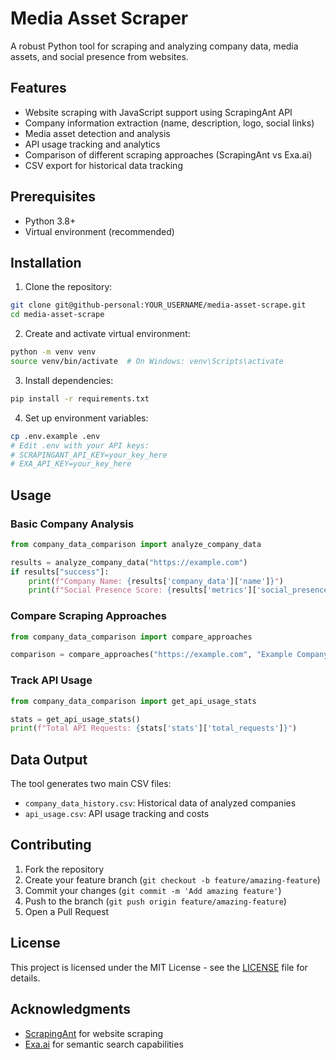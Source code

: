 # Media Asset Scraper

A robust Python tool for scraping and analyzing company data, media assets, and social presence from websites.

## Features

- Website scraping with JavaScript support using ScrapingAnt API
- Company information extraction (name, description, logo, social links)
- Media asset detection and analysis
- API usage tracking and analytics
- Comparison of different scraping approaches (ScrapingAnt vs Exa.ai)
- CSV export for historical data tracking

## Prerequisites

- Python 3.8+
- Virtual environment (recommended)

## Installation

1. Clone the repository:
```bash
git clone git@github-personal:YOUR_USERNAME/media-asset-scrape.git
cd media-asset-scrape
```

2. Create and activate virtual environment:
```bash
python -m venv venv
source venv/bin/activate  # On Windows: venv\Scripts\activate
```

3. Install dependencies:
```bash
pip install -r requirements.txt
```

4. Set up environment variables:
```bash
cp .env.example .env
# Edit .env with your API keys:
# SCRAPINGANT_API_KEY=your_key_here
# EXA_API_KEY=your_key_here
```

## Usage

### Basic Company Analysis
```python
from company_data_comparison import analyze_company_data

results = analyze_company_data("https://example.com")
if results["success"]:
    print(f"Company Name: {results['company_data']['name']}")
    print(f"Social Presence Score: {results['metrics']['social_presence_score']}%")
```

### Compare Scraping Approaches
```python
from company_data_comparison import compare_approaches

comparison = compare_approaches("https://example.com", "Example Company")
```

### Track API Usage
```python
from company_data_comparison import get_api_usage_stats

stats = get_api_usage_stats()
print(f"Total API Requests: {stats['stats']['total_requests']}")
```

## Data Output

The tool generates two main CSV files:
- `company_data_history.csv`: Historical data of analyzed companies
- `api_usage.csv`: API usage tracking and costs

## Contributing

1. Fork the repository
2. Create your feature branch (`git checkout -b feature/amazing-feature`)
3. Commit your changes (`git commit -m 'Add amazing feature'`)
4. Push to the branch (`git push origin feature/amazing-feature`)
5. Open a Pull Request

## License

This project is licensed under the MIT License - see the [LICENSE](LICENSE) file for details.

## Acknowledgments

- [ScrapingAnt](https://scrapingant.com/) for website scraping
- [Exa.ai](https://exa.ai/) for semantic search capabilities 